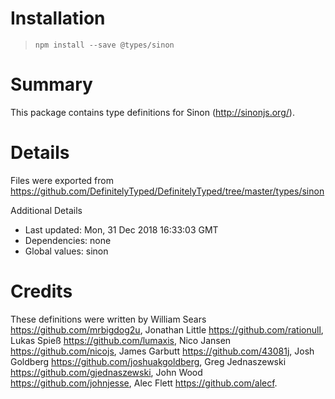 # Installation
> `npm install --save @types/sinon`

# Summary
This package contains type definitions for Sinon (http://sinonjs.org/).

# Details
Files were exported from https://github.com/DefinitelyTyped/DefinitelyTyped/tree/master/types/sinon

Additional Details
 * Last updated: Mon, 31 Dec 2018 16:33:03 GMT
 * Dependencies: none
 * Global values: sinon

# Credits
These definitions were written by William Sears <https://github.com/mrbigdog2u>, Jonathan Little <https://github.com/rationull>, Lukas Spieß <https://github.com/lumaxis>, Nico Jansen <https://github.com/nicojs>, James Garbutt <https://github.com/43081j>, Josh Goldberg <https://github.com/joshuakgoldberg>, Greg Jednaszewski <https://github.com/gjednaszewski>, John Wood <https://github.com/johnjesse>, Alec Flett <https://github.com/alecf>.
